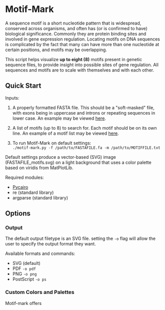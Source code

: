 # Motif-Mark
A sequence motif is a short nucleotide pattern that is widespread, conserved across organisms, and often has (or is confirmed to have) biological significance. Commonly they are protein binding sites and involved in gene expression regulation. Locating motifs on DNA sequences is complicated by the fact that many can have more than one nucleotide at certain positions, and motifs may be overlapping.

This script helps visualize **up to eight (8)** motifs present in genetic sequence files, to provide insight into possible sites of gene regulation. All sequences and motifs are to scale with themselves and with each other.

## Quick Start
Inputs:
1. A properly formatted FASTA file. This should be a "soft-masked" file, with exons being in uppercase and introns or repeating sequences in lower case. An example may be viewed [here](test.fa "Example soft-masked FASTA file").

2. A list of motifs (up to 8) to search for. Each motif should be on its own line. An example of a motif list may be viewed [here](Fig_1_motifs.txt "Example Motif File").

3. To run Motif-Mark on default settings:<br>
`./motif-mark.py -f /path/to/FASTAFILE.fa -m /path/to/MOTIFFILE.txt`

Default settings produce a vector-based (SVG) image (FASTAFILE_motifs.svg) on a light background that uses a color palette based on viridis from MatPlotLib.

Required modules:
* [Pycairo](https://pypi.org/project/pycairo/)
* re (standard library)
* argparse (standard library)

## Options

### Output
The default output filetype is an SVG file. setting the `-o` flag will allow the user to specify the output format they want.

Available formats and commands:
* SVG (default)
* PDF `-o pdf`
* PNG `-o png`
* PostScript `-o ps`

### Custom Colors and Palettes
Motif-mark offers
